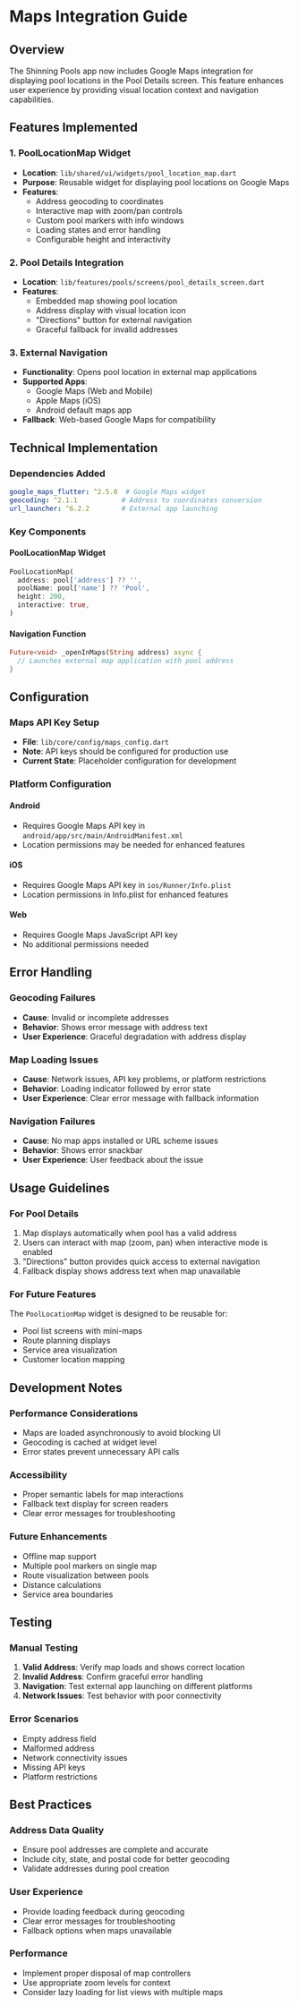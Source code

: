 # Maps Integration Guide

## Overview

The Shinning Pools app now includes Google Maps integration for displaying pool locations in the Pool Details screen. This feature enhances user experience by providing visual location context and navigation capabilities.

## Features Implemented

### 1. PoolLocationMap Widget
- **Location**: `lib/shared/ui/widgets/pool_location_map.dart`
- **Purpose**: Reusable widget for displaying pool locations on Google Maps
- **Features**:
  - Address geocoding to coordinates
  - Interactive map with zoom/pan controls
  - Custom pool markers with info windows
  - Loading states and error handling
  - Configurable height and interactivity

### 2. Pool Details Integration
- **Location**: `lib/features/pools/screens/pool_details_screen.dart`
- **Features**:
  - Embedded map showing pool location
  - Address display with visual location icon
  - "Directions" button for external navigation
  - Graceful fallback for invalid addresses

### 3. External Navigation
- **Functionality**: Opens pool location in external map applications
- **Supported Apps**:
  - Google Maps (Web and Mobile)
  - Apple Maps (iOS)
  - Android default maps app
- **Fallback**: Web-based Google Maps for compatibility

## Technical Implementation

### Dependencies Added
```yaml
google_maps_flutter: ^2.5.0  # Google Maps widget
geocoding: ^2.1.1           # Address to coordinates conversion
url_launcher: ^6.2.2        # External app launching
```

### Key Components

#### PoolLocationMap Widget
```dart
PoolLocationMap(
  address: pool['address'] ?? '',
  poolName: pool['name'] ?? 'Pool',
  height: 200,
  interactive: true,
)
```

#### Navigation Function
```dart
Future<void> _openInMaps(String address) async {
  // Launches external map application with pool address
}
```

## Configuration

### Maps API Key Setup
- **File**: `lib/core/config/maps_config.dart`
- **Note**: API keys should be configured for production use
- **Current State**: Placeholder configuration for development

### Platform Configuration

#### Android
- Requires Google Maps API key in `android/app/src/main/AndroidManifest.xml`
- Location permissions may be needed for enhanced features

#### iOS
- Requires Google Maps API key in `ios/Runner/Info.plist`
- Location permissions in Info.plist for enhanced features

#### Web
- Requires Google Maps JavaScript API key
- No additional permissions needed

## Error Handling

### Geocoding Failures
- **Cause**: Invalid or incomplete addresses
- **Behavior**: Shows error message with address text
- **User Experience**: Graceful degradation with address display

### Map Loading Issues
- **Cause**: Network issues, API key problems, or platform restrictions
- **Behavior**: Loading indicator followed by error state
- **User Experience**: Clear error message with fallback information

### Navigation Failures
- **Cause**: No map apps installed or URL scheme issues
- **Behavior**: Shows error snackbar
- **User Experience**: User feedback about the issue

## Usage Guidelines

### For Pool Details
1. Map displays automatically when pool has a valid address
2. Users can interact with map (zoom, pan) when interactive mode is enabled
3. "Directions" button provides quick access to external navigation
4. Fallback display shows address text when map unavailable

### For Future Features
The `PoolLocationMap` widget is designed to be reusable for:
- Pool list screens with mini-maps
- Route planning displays
- Service area visualization
- Customer location mapping

## Development Notes

### Performance Considerations
- Maps are loaded asynchronously to avoid blocking UI
- Geocoding is cached at widget level
- Error states prevent unnecessary API calls

### Accessibility
- Proper semantic labels for map interactions
- Fallback text display for screen readers
- Clear error messages for troubleshooting

### Future Enhancements
- Offline map support
- Multiple pool markers on single map
- Route visualization between pools
- Distance calculations
- Service area boundaries

## Testing

### Manual Testing
1. **Valid Address**: Verify map loads and shows correct location
2. **Invalid Address**: Confirm graceful error handling
3. **Navigation**: Test external app launching on different platforms
4. **Network Issues**: Test behavior with poor connectivity

### Error Scenarios
- Empty address field
- Malformed address
- Network connectivity issues
- Missing API keys
- Platform restrictions

## Best Practices

### Address Data Quality
- Ensure pool addresses are complete and accurate
- Include city, state, and postal code for better geocoding
- Validate addresses during pool creation

### User Experience
- Provide loading feedback during geocoding
- Clear error messages for troubleshooting
- Fallback options when maps unavailable

### Performance
- Implement proper disposal of map controllers
- Use appropriate zoom levels for context
- Consider lazy loading for list views with multiple maps 